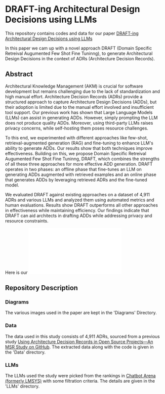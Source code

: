 # DRAFT-ing Architectural Design Decisions using LLMs

This repository contains codes and data for our paper [DRAFT-ing Architectural Design Decisions using LLMs](https://arxiv.org/abs/2504.08207)

In this paper we cam up with a novel approach DRAFT (Domain Specific Retreival Augumented Few Shot Fine Tuninng), to generate Architectural Design Decisions in the context of ADRs (Architecture Decision Records).


## Abstract

Architectural Knowledge Management (AKM) is crucial for software development but remains challenging due to the lack of standardization and high manual effort. Architecture Decision Records (ADRs) provide a structured approach to capture Architecture Design Decisions (ADDs), but their adoption is limited due to the manual effort involved and insufficient tool support. Our previous work has shown that Large Language Models (LLMs) can assist in generating ADDs. However, simply prompting the LLM does not produce quality ADDs. Moreover, using third-party LLMs raises privacy concerns, while self-hosting them poses resource challenges.

To this end, we experimented with different approaches like few-shot, retrieval-augmented generation (RAG) and fine-tuning to enhance LLM's ability to generate ADDs. Our results show that both techniques improve effectiveness. Building on this, we propose Domain Specific Retreival Augumented Few Shot Fine Tuninng, DRAFT, which combines the strengths of all these three approaches for more effective ADD generation. DRAFT operates in two phases: an offline phase that fine-tunes an LLM on generating ADDs augmented with retrieved examples and an online phase that generates ADDs by leveraging retrieved ADRs and the fine-tuned model.

We evaluated DRAFT against existing approaches on a dataset of 4,911 ADRs and various LLMs and analyzed them using automated metrics and human evaluations. Results show DRAFT outperforms all other approaches in effectiveness while maintaining efficiency. Our findings indicate that DRAFT can aid architects in drafting ADDs while addressing privacy and resource constraints.

Here is our ![Graphical Abstract](Diagram/graphical_abstract.pdf)

## Repository Description

### Diagrams
The various images used in the paper are kept in the 'Diagrams' Directory.

### Data
The data used in this study consists of 4,911 ADRs, sourced from a previous study [Using Architecture Decision Records in Open Source Projects—An MSR Study on GitHub](https://ieeexplore.ieee.org/document/10155430).
The extracted data along with the code is given in the 'Data' directory.

### LLMs
The LLMs used the study were picked from the rankings in [Chatbot Arena (formerly LMSYS)](https://lmarena.ai/) with some filtration criteria.
The details are given in the 'LLMs' directory.

